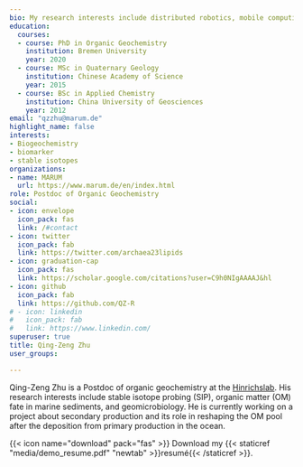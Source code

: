 ```yaml
---
bio: My research interests include distributed robotics, mobile computing and programmable matter.
education:
  courses:
  - course: PhD in Organic Geochemistry
    institution: Bremen University
    year: 2020
  - course: MSc in Quaternary Geology
    institution: Chinese Academy of Science
    year: 2015
  - course: BSc in Applied Chemistry
    institution: China University of Geosciences
    year: 2012
email: "qzzhu@marum.de"
highlight_name: false
interests:
- Biogeochemistry
- biomarker
- stable isotopes
organizations:
- name: MARUM
  url: https://www.marum.de/en/index.html
role: Postdoc of Organic Geochemistry
social:
- icon: envelope
  icon_pack: fas
  link: /#contact
- icon: twitter
  icon_pack: fab
  link: https://twitter.com/archaea23lipids
- icon: graduation-cap
  icon_pack: fas
  link: https://scholar.google.com/citations?user=C9h0NIgAAAAJ&hl
- icon: github
  icon_pack: fab
  link: https://github.com/QZ-R
# - icon: linkedin
#   icon_pack: fab
#   link: https://www.linkedin.com/
superuser: true
title: Qing-Zeng Zhu
user_groups:

---
```


Qing-Zeng Zhu is a Postdoc of organic geochemistry at the [Hinrichslab](https://www.marum.de/en/about-us/HinrichsLab-Home.html). His research interests include stable isotope probing (SIP), organic matter (OM) fate in marine sediments, and geomicrobiology. He is currently working on a project about secondary production and its role in reshaping the OM pool after the deposition from primary production in the ocean.


{{< icon name="download" pack="fas" >}} Download my {{< staticref "media/demo_resume.pdf" "newtab" >}}resumé{{< /staticref >}}.
